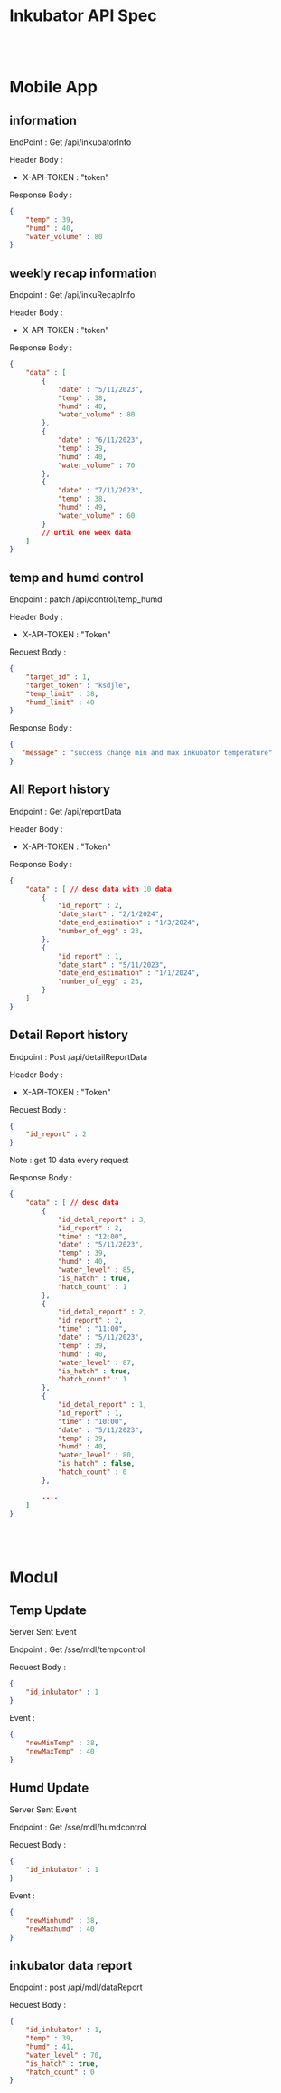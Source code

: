 # Inkubator API Spec
<br><br>
# Mobile App


## information
EndPoint : Get /api/inkubatorInfo

Header Body :
- X-API-TOKEN : "token"

Response Body :
```json
{
    "temp" : 39,
    "humd" : 40,
    "water_volume" : 80
}
```

## weekly recap information
Endpoint : Get /api/inkuRecapInfo

Header Body : 
- X-API-TOKEN : "token"

Response Body :
```json
{
    "data" : [
        {
            "date" : "5/11/2023",
            "temp" : 38, 
            "humd" : 40,
            "water_volume" : 80
        },
        {
            "date" : "6/11/2023",
            "temp" : 39, 
            "humd" : 40,
            "water_volume" : 70
        },
        {
            "date" : "7/11/2023",
            "temp" : 38, 
            "humd" : 49,
            "water_volume" : 60
        }
        // until one week data
    ]
}
```


## temp and humd control

Endpoint : patch /api/control/temp_humd

Header Body :
- X-API-TOKEN : "Token"

Request Body :
```json
{
    "target_id" : 1,
    "target_token" : "ksdjle",
    "temp_limit" : 38,
    "humd_limit" : 40
}
```

Response Body : 
```json
{
   "message" : "success change min and max inkubator temperature"
}
```

## All Report history
Endpoint : Get /api/reportData

Header Body :
- X-API-TOKEN : "Token"

Response Body : 
```json
{
    "data" : [ // desc data with 10 data
        {
            "id_report" : 2,
            "date_start" : "2/1/2024",
            "date_end_estimation" : "1/3/2024",
            "number_of_egg" : 23,
        },
        {
            "id_report" : 1,
            "date_start" : "5/11/2023",
            "date_end_estimation" : "1/1/2024",
            "number_of_egg" : 23,
        }
    ]
}
```



## Detail Report history

Endpoint : Post /api/detailReportData

Header Body :
- X-API-TOKEN : "Token"

Request Body : 
```json
{
    "id_report" : 2
}
```

Note : get 10 data every request

Response Body : 
```json
{
    "data" : [ // desc data
        {
            "id_detal_report" : 3,
            "id_report" : 2,
            "time" : "12:00",
            "date" : "5/11/2023",
            "temp" : 39,
            "humd" : 40,
            "water_level" : 85,
            "is_hatch" : true,
            "hatch_count" : 1
        },
        {
            "id_detal_report" : 2,
            "id_report" : 2,
            "time" : "11:00",
            "date" : "5/11/2023",
            "temp" : 39,
            "humd" : 40,
            "water_level" : 87,
            "is_hatch" : true,
            "hatch_count" : 1
        },
        {
            "id_detal_report" : 1,
            "id_report" : 1,
            "time" : "10:00",
            "date" : "5/11/2023",
            "temp" : 39,
            "humd" : 40,
            "water_level" : 80,
            "is_hatch" : false,
            "hatch_count" : 0
        },

        ....
    ]
}
```

<br><br>
# Modul

## Temp Update
Server Sent Event

Endpoint : Get /sse/mdl/tempcontrol

Request Body :
```json
{
    "id_inkubator" : 1
}
```

Event :
```json 
{
    "newMinTemp" : 38,
    "newMaxTemp" : 40
}
```

## Humd Update
Server Sent Event

Endpoint : Get /sse/mdl/humdcontrol

Request Body :
```json
{
    "id_inkubator" : 1
}
```

Event :
```json 
{
    "newMinhumd" : 38,
    "newMaxhumd" : 40
}
```

## inkubator data report

Endpoint : post  /api/mdl/dataReport

Request Body :
```json
{
    "id_inkubator" : 1,
    "temp" : 39,
    "humd" : 41,
    "water_level" : 70, 
    "is_hatch" : true,
    "hatch_count" : 0
}
```